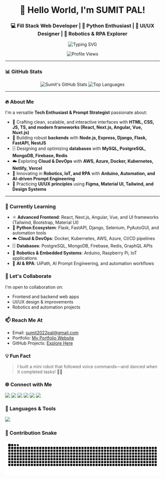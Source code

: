 <h1 align="center">👋 Hello World, I'm SUMIT PAL!</h1>

<h3 align="center">💻 Fill Stack Web Developer | 🐍 Python Enthusiast | 🎨 UI/UX Designer | 🤖 Robotics & RPA Explorer</h3>

<p align="center">
  <img src="https://readme-typing-svg.demolab.com?font=Fira+Code&weight=500&pause=1000&color=00FFCC&center=true&vCenter=true&width=435&lines=Passionate+about+Tech+%26+Creativity;Always+Building+%26+Learning!" alt="Typing SVG" />
</p>

<p align="center">
  <img src="https://komarev.com/ghpvc/?username=innovativesumit&label=👀%20Profile%20views&color=0e75b6&style=flat-square" alt="Profile Views" />
</p>

---

### 📊 GitHub Stats
<p align="center">
  <img src="https://github-readme-stats.vercel.app/api?username=innovativesumit&show_icons=true&theme=radical&card_width=400" width="400" height="200" alt="Sumit's GitHub Stats"/>
  <img src="https://github-readme-stats.vercel.app/api/top-langs/?username=innovativesumit&layout=compact&theme=radical&card_width=400" width="400" height="200" alt="Top Languages"/>
</p>

---

### 🔥 About Me  
I'm a versatile **Tech Enthusiast & Prompt Strategist** passionate about:  
- 🎨 Crafting clean, scalable, and interactive interfaces with **HTML, CSS, JS, TS, and modern frameworks (React, Next.js, Angular, Vue, Nuxt.js)**  
- 🧠 Building robust **backends** with **Node.js, Express, Django, Flask, FastAPI, NestJS**  
- 🗄 Designing and optimizing **databases** with **MySQL, PostgreSQL, MongoDB, Firebase, Redis**  
- ☁️ Exploring **Cloud & DevOps** with **AWS, Azure, Docker, Kubernetes, Netlify, Vercel**  
- 🤖 Innovating in **Robotics, IoT, and RPA** with **Arduino, Automation, and AI-driven Prompt Engineering**  
- 📐 Practicing **UI/UX principles** using **Figma, Material UI, Tailwind, and Design Systems**  

---

### 🌱 Currently Learning  
- ⚛ **Advanced Frontend**: React, Next.js, Angular, Vue, and UI frameworks (Tailwind, Bootstrap, Material UI)  
- 🐍 **Python Ecosystem**: Flask, FastAPI, Django, Selenium, PyAutoGUI, and automation tools  
- ☁️ **Cloud & DevOps**: Docker, Kubernetes, AWS, Azure, CI/CD pipelines  
- 🗄 **Databases**: PostgreSQL, MongoDB, Firebase, Redis, GraphQL APIs  
- 🤖 **Robotics & Embedded Systems**: Arduino, Raspberry Pi, IoT applications  
- 🤖 **AI & RPA**: UiPath, AI Prompt Engineering, and automation workflows  



### 🤝 Let's Collaborate
I'm open to collaboration on:
- Frontend and backend web apps
- UI/UX design & improvements
- Robotics and automation projects



### 📫 Reach Me At
- Email: sumit2022pal@gmail.com
- Portfolio: [My Portfolio Website](https://sumit-portfolio-green.vercel.app/)
- GitHub Projects: [Explore Here](https://github.com/InnovativeSumit?tab=repositories)



### 💡 Fun Fact
> I built a mini robot that followed voice commands—and danced when it completed tasks! 🤖💃
> 


### 🌐 Connect with Me
<p align="left">
<a href="https://codeforces.com/profile/sumit2022" target="_blank"><img src="https://img.shields.io/badge/-Codeforces-1F8ACB?style=flat-square&logo=codeforces&logoColor=white"/></a>
<a href="https://leetcode.com/u/Sumit2022/" target="_blank"><img src="https://img.shields.io/badge/-LeetCode-FFA116?style=flat-square&logo=LeetCode&logoColor=white"/></a>
<a href="https://www.linkedin.com/in/sumit-pal-40511a339" target="_blank"><img src="https://img.shields.io/badge/-LinkedIn-0077B5?style=flat-square&logo=Linkedin&logoColor=white"/></a>
<a href="https://www.instagram.com/sumittech_360?igsh=MXh1eTlnenk5a3gzYg==" target="_blank"><img src="https://img.shields.io/badge/-Instagram-E4405F?style=flat-square&logo=Instagram&logoColor=white"/></a>
<a href="https://www.youtube.com/channel/UCiPxbNaC7dloVut6Jc5xHIQ" target="_blank"><img src="https://img.shields.io/badge/-YouTube-FF0000?style=flat-square&logo=YouTube&logoColor=white"/></a>
<a href="https://x.com/pal_sumit29941?t=ZdaNd4I6KFFL662AzCpv9w&s=09" target="_blank"><img src="https://img.shields.io/badge/-Twitter-1DA1F2?style=flat-square&logo=Twitter&logoColor=white"/></a
</p>



### 🧰 Languages & Tools
<p align="left">
  <img src="https://skillicons.dev/icons?i=html,css,js,ts,react,nextjs,angular,vue,nuxtjs,tailwind,bootstrap,materialui,vite,webpack,threejs,nodejs,express,django,flask,fastapi,nestjs,npm,yarn,pnpm,mysql,postgresql,mongodb,firebase,redis,aws,azure,netlify,vercel,python,docker,kubernetes,c,cpp,ruby,rails,go,rust,java,spring,graphql,flutter,dart,kotlin,swift,androidstudio,git,github,gitlab,figma,blender,linux,bash,powershell,vscode,arduino" />
</p>





### 🐍 Contribution Snake
<p align="center">
  <img src="https://github.com/InnovativeSumit/innovativesumit/blob/output/snake.svg" />

</p>






